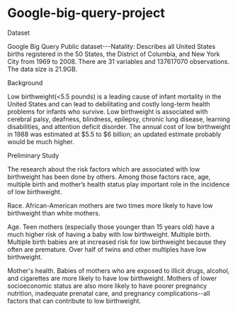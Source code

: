 # Google-big-query-project
Dataset

Google Big Query Public dataset---Natality: Describes all
United States births registered in the 50 States, the District
of Columbia, and New York City from 1969 to 2008. There
are 31 variables and 137617070 observations. The data
size is 21.9GB.


Background

Low birthweight(<5.5 pounds) is a leading cause of infant
mortality in the United States and can lead to debilitating and
costly long-term health problems for infants who survive. Low
birthweight is associated with cerebral palsy, deafness, blindness,
epilepsy, chronic lung disease, learning disabilities, and attention
deficit disorder.
The annual cost of low birthweight in 1988 was estimated at
$5.5 to $6 billion; an updated estimate probably would be much
higher.


Preliminary Study

The research about the risk factors which are associated with low
birthweight has been done by others. Among those factors race,
age, multiple birth and mother’s health status play important role in
the incidence of low birthweight.

Race. African-American mothers are two times more likely to have
low birthweight than white mothers.

Age. Teen mothers (especially those younger than 15 years old)
have a much higher risk of having a baby with low birthweight.
Multiple birth. Multiple birth babies are at increased risk for low
birthweight because they often are premature. Over half of twins
and other multiples have low birthweight.

Mother's health. Babies of mothers who are exposed to illicit
drugs, alcohol, and cigarettes are more likely to have low
birthweight. Mothers of lower socioeconomic status are also more
likely to have poorer pregnancy nutrition, inadequate prenatal care,
and pregnancy complications--all factors that can contribute to low
birthweight.
